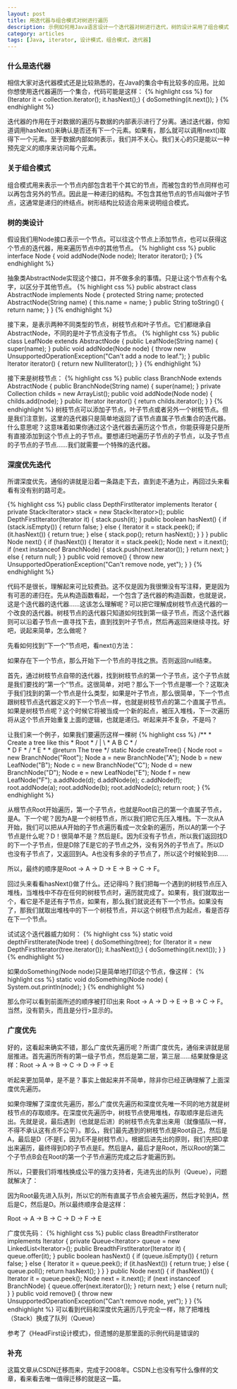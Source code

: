 ```yaml
---
layout: post
title: 用迭代器与组合模式对树进行遍历 
description: 示例如何用Java语言设计一个迭代器对树进行迭代，树的设计采用了组合模式
category: articles
tags: [Java, iterator, 设计模式，组合模式，迭代器]
---
```

### 什么是迭代器
相信大家对迭代器模式还是比较熟悉的，在Java的集合中有比较多的应用。比如你想使用迭代器遍历一个集合，代码可能是这样：
{% highlight css %}
for (Iterator it = collection.iterator(); it.hasNext();)
{
    doSomething(it.next());
}
{% endhighlight %}

迭代器的作用在于对数据的遍历与数据的内部表示进行了分离。通过迭代器，你知道调用hasNext()来确认是否还有下一个元素。如果有，那么就可以调用next()取得下一个元素。至于数据内部如何表示，我们并不关心。我们关心的只是能以一种预先定义的顺序来访问每个元素。

### 关于组合模式
组合模式用来表示一个节点内部包含若干个其它的节点，而被包含的节点同样也可以再包含另外的节点。因此是一种递归的结构。不包含其他节点的节点叫做叶子节点，这通常是递归的终结点。树形结构比较适合用来说明组合模式。

### 树的类设计
假设我们用Node接口表示一个节点。可以往这个节点上添加节点，也可以获得这个节点的迭代器，用来遍历节点中的其他节点。
{% highlight css %}
public interface Node {
    void addNode(Node node);
    Iterator<Node> iterator();
}
{% endhighlight %}

抽象类AbstractNode实现这个接口，并不做多余的事情。只是让这个节点有个名字，以区分于其他节点。
{% highlight css %}
public abstract class AbstractNode implements Node {
    protected String name;
    protected AbstractNode(String name)
    {
        this.name = name;
    }
    public String toString()
    {
        return name;
    }
}
{% endhighlight %}

接下来，是表示两种不同类型的节点，树枝节点和叶子节点。它们都继承自AbstractNode，不同的是叶子节点没有子节点。
{% highlight css %}
public class LeafNode extends AbstractNode {
    public LeafNode(String name) {
        super(name);
    }
    public void addNode(Node node) {
        throw new UnsupportedOperationException("Can't add a node to leaf.");
    }
    public Iterator<Node> iterator() {
        return new NullIterator<Node>();
    }
}
{% endhighlight %}

接下来是树枝节点：
{% highlight css %}
public class BranchNode extends AbstractNode {
    public BranchNode(String name) {
        super(name);
    }
    private Collection<Node> childs = new ArrayList<Node>();
    public void addNode(Node node) {
        childs.add(node);
    }
    public Iterator<Node> iterator() {
        return childs.iterator();
    }
}
{% endhighlight %}
树枝节点可以添加子节点，叶子节点或者另外一个树枝节点。但是我们注意到，这里的迭代器只是简单地返回了该节点直属子节点集合的迭代器。什么意思呢？这意味着如果你通过这个迭代器去遍历这个节点，你能获得是只是所有直接添加到这个节点上的子节点。要想递归地遍历子节点的子节点，以及子节点的子节点的子节点……我们就需要一个特殊的迭代器。


### 深度优先迭代
所谓深度优先，通俗的讲就是沿着一条路走下去，直到走不通为止，再回过头来看看有没有别的路可走。

{% highlight css %}
public class DepthFirstIterator implements Iterator<Node> {
    private Stack<Iterator<Node>> stack = new Stack<Iterator<Node>>();
    public DepthFirstIterator(Iterator<Node> it) {
        stack.push(it);
    }
    public boolean hasNext() {
        if (stack.isEmpty()) {
            return false;
        } else {
            Iterator<Node> it = stack.peek();
            if (it.hasNext()) {
                return true;
            } else {
                stack.pop();
                return hasNext();
            }
        }
    }
    public Node next() {
        if (hasNext()) {
            Iterator<Node> it = stack.peek();
            Node next = it.next();
            if (next instanceof BranchNode) {
                stack.push(next.iterator());
            }
            return next;
        } else {
            return null;
        }
    }
    public void remove() {
        throw new UnsupportedOperationException("Can't remove node, yet");
    }
}
{% endhighlight %}

代码不是很长，理解起来可比较费劲。这不仅是因为我很懒没有写注释，更是因为有可恶的递归在。先从构造函数看起，一个包含了迭代器的构造函数，也就是说，这是个迭代器的迭代器……这该怎么理解呢？可以把它理解成树枝节点迭代器的一个改良的迭代器。树枝节点的迭代器只知道如何找到第一级子节点，而这个迭代器则可以沿着子节点一直寻找下去，直到找到叶子节点，然后再返回来继续寻找。好吧，说起来简单，怎么做呢？

 

先看如何找到“下一个”节点吧，看next()方法：

如果存在下一个节点，那么开始下一个节点的寻找之旅。否则返回null结束。

首先，通过树枝节点自带的迭代器，找到树枝节点的第一个子节点，这个子节点就是我们要找的“第一个”节点。这很简单，对吧？那么下一个节点是哪一个？这取决于我们找到的第一个节点是什么类型，如果是叶子节点，那么很简单，下一个节点跟树枝节点迭代器定义的下一个节点一样，也就是树枝节点的第二个直属子节点。如果是树枝节点呢？这个时候它将被当成一个新的起点，被压入堆栈，下一次遍历将从这个节点开始重复上面的逻辑，也就是递归。听起来并不复杂，不是吗？

 

让我们来一个例子，如果我们要遍历这样一棵树
{% highlight css %}
/**
     * Create a tree like this 
     *          Root 
     *          / |  \ 
     *         A  B  C
     *        /       \
     *       D         F
     *      / 
     *     E
     * 
     * @return The tree
     */
    static Node createTree() {
        Node root = new BranchNode("Root");
        Node a = new BranchNode("A");
        Node b = new LeafNode("B");
        Node c = new BranchNode("C");
        Node d = new BranchNode("D");
        Node e = new LeafNode("E");
        Node f = new LeafNode("F");
        a.addNode(d);
        d.addNode(e);
        c.addNode(f);
        root.addNode(a);
        root.addNode(b);
        root.addNode(c);
        return root;
    }
{% endhighlight %}

从根节点Root开始遍历，第一个子节点，也就是Root自己的第一个直属子节点，是A。下一个呢？因为A是一个树枝节点，所以我们把它先压入堆栈。下一次从A开始，我们可以把从A开始的子节点遍历看成一次全新的遍历，所以A的第一个子节点是什么呢？D！很简单不是？然后是E。因为E没有子节点，所以我们返回找D的下一个子节点，但是D除了E是它的子节点之外，没有另外的子节点了。所以D也没有子节点了，又返回到A。A也没有多余的子节点了，所以这个时候轮到B……

所以，最终的顺序是Root -> A -> D -> E -> B -> C -> F。

 

回过头来看看hasNext()做了什么。还记得吗？我们把每一个遇到的树枝节点压入堆栈，当堆栈中不存在任何的树枝节点时，遍历就完成了。如果有，我们就取出一个，看它是不是还有子节点，如果有，那么我们就说还有下一个节点。如果没有了，那我们就取出堆栈中的下一个树枝节点，并以这个树枝节点为起点，看是否存在下一个节点。 

试试这个迭代器威力如何：
{% highlight css %}
static void depthFirstIterate(Node tree) {
        doSomething(tree);
        for (Iterator<Node> it = new DepthFirstIterator(tree.iterator()); it.hasNext();) {
            doSomething(it.next());
        }
    }
{% endhighlight %}

如果doSomething(Node node)只是简单地打印这个节点，像这样：
{% highlight css %}
static void doSomething(Node node) {
        System.out.println(node);
    }
{% endhighlight %}

那么你可以看到前面所述的顺序被打印出来 Root -> A -> D -> E -> B -> C -> F。当然，没有箭头，而且是分行>显示的。

### 广度优先
好的，这看起来确实不错，那么广度优先遍历呢？所谓广度优先，通俗来讲就是层层推进。首先遍历所有的第一级子节点，然后是第二层，第三层……结果就像是这样：Root -> A -> B -> C -> D -> F -> E

听起来更加简单，是不是？事实上做起来并不简单，除非你已经正确理解了上面深度优先遍历。

 

如果你理解了深度优先遍历，那么广度优先遍历和深度优先唯一不同的地方就是树枝节点的存取顺序。在深度优先遍历中，树枝节点使用堆栈，存取顺序是后进先出。先就是说，最后遇到（也就是后进）的树枝节点先拿出来用（就像插队一样，不得不承认这有点不公平）。那么，我们最先遇到的树枝节点是Root自己，然后是A，最后是D（不是E，因为E不是树枝节点）。根据后进先出的原则，我们先把D拿出来遍历，最终得到D的子节点是E。然后是A，最后才是Root，所以Root的第二个子节点B会在Root的第一个子节点遍历完成之后才能遍历到。

 

所以，只要我们将堆栈换成公平的强力支持者，先进先出的队列（Queue），问题就解决了：

因为Root最先进入队列，所以它的所有直属子节点会被先遍历，然后才轮到A，然后是C，然后是D。所以最终顺序会是这样：

Root -> A -> B -> C -> D -> F -> E

 

广度优先码：
{% highlight css %}
public class BreadthFirstIterator implements Iterator<Node> {
    private Queue<Iterator<Node>> queue = new LinkedList<Iterator<Node>>();
    public BreadthFirstIterator(Iterator<Node> it) {
        queue.offer(it);
    }
    public boolean hasNext() {
        if (queue.isEmpty()) {
            return false;
        } else {
            Iterator<Node> it = queue.peek();
            if (it.hasNext()) {
                return true;
            } else {
                queue.poll();
                return hasNext();
            }
        }
    }
    public Node next() {
        if (hasNext()) {
            Iterator<Node> it = queue.peek();
            Node next = it.next();
            if (next instanceof BranchNode) {
                queue.offer(next.iterator());
            }
            return next;
        } else {
            return null;
        }
    }
    public void remove() {
        throw new UnsupportedOperationException("Can't remove node, yet");
    }
}
{% endhighlight %}
可以看到代码和深度优先遍历几乎完全一样，除了把堆栈（Stack）换成了队列（Queue）

参考了《HeadFirst设计模式》，但遗憾的是那里面的示例代码是错误的

### 补充
这篇文章从CSDN迁移而来，完成于2008年。CSDN上也没有写什么像样的文章，看来看去唯一值得迁移的就是这一篇。

